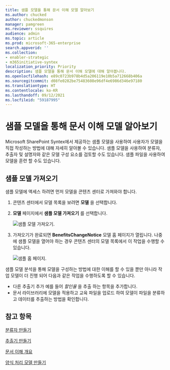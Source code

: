 ```yaml
---
title: 샘플 모델을 통해 문서 이해 모델 알아보기
ms.author: chucked
author: chuckedmonson
manager: pamgreen
ms.reviewer: ssquires
audience: admin
ms.topic: article
ms.prod: microsoft-365-enterprise
search.appverid: ''
ms.collection:
- enabler-strategic
- m365initiative-syntex
localization_priority: Priority
description: 샘플 모델을 통해 문서 이해 모델에 대해 알아봅니다.
ms.openlocfilehash: e89c0723b978b4d5a206119e10b5a712668b406a
ms.sourcegitcommit: d08fe0282be75483608e96df4e6986d346e97180
ms.translationtype: HT
ms.contentlocale: ko-KR
ms.lasthandoff: 09/12/2021
ms.locfileid: "59187995"
---
```

# <a name="learn-about-document-understanding-models-through-a-sample-model"></a>샘플 모델을 통해 문서 이해 모델 알아보기

Microsoft SharePoint Syntex에서 제공하는 샘플 모델을 사용하여 사용자가 모델을 직접 작성하는 방법에 대해 자세히 알아볼 수 있습니다. 샘플 모델을 사용하여 분류자, 추출자 및 설명자와 같은 모델 구성 요소를 검토할 수도 있습니다. 샘플 파일을 사용하여 모델을 훈련 할 수도 있습니다.

## <a name="import-the-sample-model"></a>샘플 모델 가져오기

샘플 모델에 액세스 하려면 먼저 모델을 콘텐츠 센터로 가져와야 합니다.

1. 콘텐츠 센터에서 모델 목록을 보려면 **모델** 을 선택합니다.</br>
2. **모델** 페이지에서 **샘플 모델 가져오기** 를 선택합니다.</br>

    ![샘플 모델 가져오기.](../media/content-understanding/import-sample-model.png) </br>

3. 가져오기가 완료되면 **BenefitsChangeNotice** 모델 홈 페이지가 열립니다. 나중에 샘플 모델을 열어야 하는 경우 콘텐츠 센터의 모델 목록에서 이 작업을 수행할 수 있습니다. </br>

     ![샘플 홈 페이지.](../media/content-understanding/sample-home-page.png)</br>

샘플 모델 분석을 통해 모델을 구성하는 방법에 대한 이해를 할 수 있을 뿐만 아니라 작업 모델이 더 진행 되어 다음과 같은 작업을 수행하도록 할 수 있습니다.

- 다른 추출기 추가 예를 들어 *할인율* 을 추출 하는 항목을 추가합니다.
- 문서 라이브러리에 모델을 적용하고 교육 파일을 업로드 하여 모델이 파일을 분류하고 데이터를 추출하는 방법을 확인합니다.


## <a name="see-also"></a>참고 항목
[분류자 만들기](create-a-classifier.md)

[추출기 만들기](create-an-extractor.md)

[문서 이해 개요](document-understanding-overview.md)

[양식 처리 모델 만들기](create-a-form-processing-model.md)  
